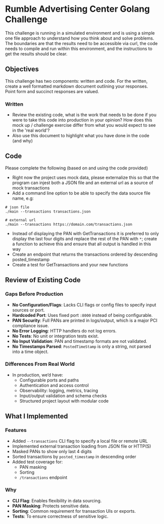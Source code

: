 # Rumble Advertising Center Golang Challenge

This challenge is running in a simulated environment and is using a simple one file approach to understand how you think about and solve problems. The boundaries are that the results need to be accessible via curl, the code needs to compile and run within this environment, and the instructions to get the results should be clear. 

## Objectives

This challenge has two components: written and code. For the written, create a well formatted markdown document outlining your responses. Point form and succinct responses are valued.

### Written
- Review the existing code, what is the work that needs to be done if you were to take this code into production in your opinion? How does this mock up / challenge exercise differ from what you would expect to see in the 'real world'? 
- Also use this document to highlight what you have done in the code (and why)

## Code
Please complete the following (based on and using the code provided)
- Right now the project uses mock data, please externalize this so that the program can injest both a JSON file and an external url as a source of mock transactions
- Add a command line option to be able to specify the data source file name, e.g: 
```
# json file
./main --transactions transactions.json

# external url
./main --transactions https://domain.com/transactions.json
```
- Instead of displaying the PAN with GetTransactions it is preferred to only display the last four digits and replace the rest of the PAN with `*`; create a function to achieve this and ensure that all output is handled in this way
- Create an endpoint that returns the transactions ordered by descending posted_timestamp 
- Create a test for GetTransactions and your new functions

## Review of Existing Code

### Gaps Before Production
- **No Configuration/Flags**: Lacks CLI flags or config files to specify input sources or port.
- **Hardcoded Port**: Uses fixed port `:8000` instead of being configurable.
- **PAN Security**: Full PANs are printed in logs/output, which is a major PCI compliance issue.
- **No Error Logging**: HTTP handlers do not log errors.
- **No Tests**: No unit or integration tests exist.
- **No Input Validation**: PAN and timestamp formats are not validated.
- **No Timestamps Parsed**: `PostedTimeStamp` is only a string, not parsed into a time object.

### Differences From Real World
- In production, we’d have:
    - Configurable ports and paths
    - Authentication and access control
    - Observability: logging, metrics, tracing
    - Input/output validation and schema checks
    - Structured project layout with modular code

## What I Implemented

### Features
- Added `--transactions` CLI flag to specify a local file or remote URL
- Implemented external transaction loading from JSON file or HTTP(S)
- Masked PANs to show only last 4 digits
- Sorted transactions by `posted_timestamp` in descending order
- Added test coverage for:
    - PAN masking
    - Sorting
    - `/transactions` endpoint

### Why
- **CLI Flag**: Enables flexibility in data sourcing.
- **PAN Masking**: Protects sensitive data.
- **Sorting**: Common requirement for transaction UIs or exports.
- **Tests**: To ensure correctness of sensitive logic.